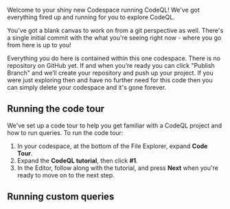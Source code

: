 Welcome to your shiny new Codespace running CodeQL! We've got everything fired up and running for you to explore CodeQL.

You've got a blank canvas to work on from a git perspective as well. There's a single initial commit with the what you're seeing right now - where you go from here is up to you!

Everything you do here is contained within this one codespace. There is no repository on GitHub yet. If and when you’re ready you can click "Publish Branch" and we’ll create your repository and push up your project. If you were just exploring then and have no further need for this code then you can simply delete your codespace and it's gone forever.

## Running the code tour

We've set up a code tour to help you get familiar with a CodeQL project and how to run queries. To run the code tour:

1. In your codespace, at the bottom of the File Explorer, expand **Code Tour**.
1. Expand the **CodeQL tutorial**, then click **#1**. 
1. In the Editor, follow along with the tutorial, and press **Next** when you're ready to move on to the next step.

## Running custom queries


